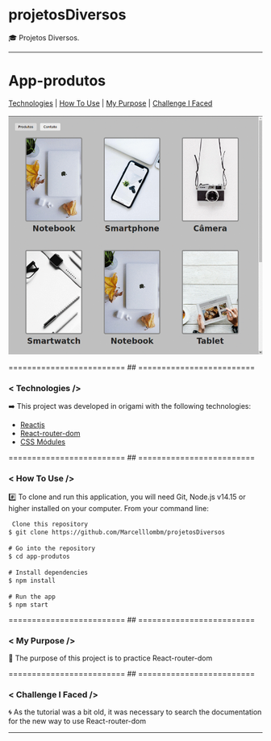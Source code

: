 # projetosDiversos
:mortar_board: Projetos Diversos.
<hr>

# App-produtos
[Technologies](#Technologies-app-produtos)  |  [How To Use](#how-to-use-app-produtos)  |  [My Purpose](#my-purpose-app-produtos) | [Challenge I Faced ](#challenge-i-faced-app-produtos)
</br></br>
<img src='img/app-produtos.gif' alt='app-produtos'>

========================= ## =========================
<a id="Technologies-app-produtos"></a>

### < Technologies />

:arrow_right: This project was developed in origami with the following technologies:

- [Reactjs](https://reactjs.org/)
- [React-router-dom](https://www.npmjs.com/package/react-router-dom)
- [CSS Módules](https://create-react-app.dev/docs/adding-a-css-modules-stylesheet/)

========================= ## =========================
<a id="how-to-use-app-produtos"></a>

### < How To Use />
:hash: To clone and run this application, you will need Git, Node.js v14.15 or higher installed on your computer. From your command line:

```
 Clone this repository
$ git clone https://github.com/Marcelllombm/projetosDiversos

# Go into the repository
$ cd app-produtos

# Install dependencies
$ npm install

# Run the app
$ npm start
```
========================= ## =========================
<a id="my-purpose-app-produtos"></a>

### < My Purpose />

:dart: The purpose of this project is to practice React-router-dom

========================= ## =========================
<a id="challenge-i-faced-app-produtos"></a>

### < Challenge I Faced />
:cyclone: As the tutorial was a bit old, it was necessary to search the documentation for the new way to use React-router-dom
<hr>
